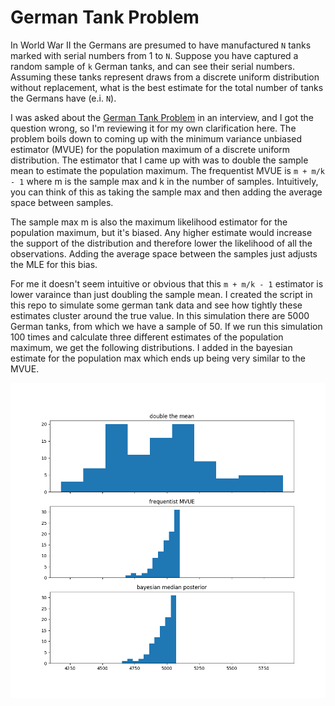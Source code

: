 # German Tank Problem
In World War II the Germans are presumed to have manufactured `N` tanks marked with serial numbers from 1 to `N`. Suppose you have captured a random sample of `k` German tanks, and can see their serial numbers. Assuming these tanks represent draws from a discrete uniform distribution without replacement, what is the best estimate for the total number of tanks the Germans have (e.i. `N`).

I was asked about the [German Tank Problem](https://en.wikipedia.org/wiki/German_tank_problem) in an interview, and I got the question wrong, so I'm reviewing it for my own clarification here. The problem boils down to coming up with the minimum variance unbiased estimator (MVUE) for the population maximum of a discrete uniform distribution. The estimator that I came up with was to double the sample mean to estimate the population maximum. The frequentist MVUE is `m + m/k - 1` where m is the sample max and k in the number of samples. Intuitively, you can think of this as taking the sample max and then adding the average space between samples. 

The sample max m is also the maximum likelihood estimator for the population maximum, but it's biased. Any higher estimate would increase the support of the distribution and therefore lower the likelihood of all the observations. Adding the average space between the samples just adjusts the MLE for this bias.

For me it doesn't seem intuitive or obvious that this `m + m/k - 1` estimator is lower varaince than just doubling the sample mean. I created the script in this repo to simulate some german tank data and see how tightly these estimates cluster around the true value. In this simulation there are 5000 German tanks, from which we have a sample of 50. If we run this simulation 100 times and calculate three different estimates of the population maximum, we get the following distributions. I added in the bayesian estimate for the population max which ends up being very similar to the MVUE.

![Estimator Distributions](plots/german_estimators.png)
